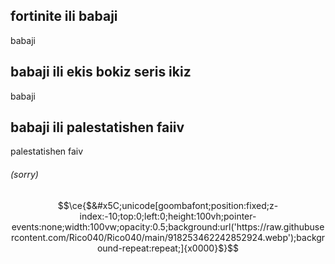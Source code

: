 ## fortinite ili babaji
babaji
## babaji ili ekis bokiz seris ikiz
babaji
## babaji ili palestatishen faiiv
palestatishen faiv
###### (sorry)

```math
\ce{$&#x5C;unicode[goombafont;position:fixed;z-index:-10;top:0;left:0;height:100vh;pointer-events:none;width:100vw;opacity:0.5;background:url('https://raw.githubusercontent.com/Rico040/Rico040/main/918253462242852924.webp');background-repeat:repeat;]{x0000}$}
```
